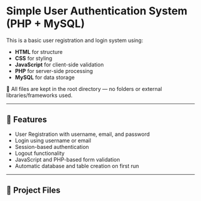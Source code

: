 # Simple User Authentication System (PHP + MySQL)

This is a basic user registration and login system using:

- **HTML** for structure  
- **CSS** for styling  
- **JavaScript** for client-side validation  
- **PHP** for server-side processing  
- **MySQL** for data storage  

📁 All files are kept in the root directory — no folders or external libraries/frameworks used.

---

## 🔧 Features

- User Registration with username, email, and password  
- Login using username or email  
- Session-based authentication  
- Logout functionality  
- JavaScript and PHP-based form validation  
- Automatic database and table creation on first run  

---

## 📁 Project Files

